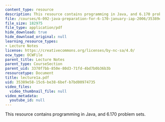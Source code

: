```yaml
---
content_type: resource
description: This resource contains programming in Java, and 6.170 problem sets.
file: /courses/6-092-java-preparation-for-6-170-january-iap-2006/35389e5815c6be386befb7bd00974735_lecture1a.pdf
file_size: 182975
file_type: application/pdf
hide_download: true
hide_download_original: null
learning_resource_types:
- Lecture Notes
license: https://creativecommons.org/licenses/by-nc-sa/4.0/
ocw_type: OCWFile
parent_title: Lecture Notes
parent_type: CourseSection
parent_uid: 3370f7bb-850e-80d3-71fd-4bd7b0b36b3b
resourcetype: Document
title: lecture1a.pdf
uid: 35389e58-15c6-be38-6bef-b7bd00974735
video_files:
  video_thumbnail_file: null
video_metadata:
  youtube_id: null
---
```

This resource contains programming in Java, and 6.170 problem sets.